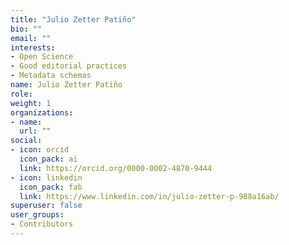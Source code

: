 ```yaml
---
title: "Julio Zetter Patiño"
bio: ""
email: ""
interests:
- Open Science
- Good editorial practices
- Metadata schemas
name: Julio Zetter Patiño
role:
weight: 1
organizations:
- name: 
  url: ""
social:
- icon: orcid
  icon_pack: ai
  link: https://orcid.org/0000-0002-4870-9444
- icon: linkedin
  icon_pack: fab
  link: https://www.linkedin.com/in/julio-zetter-p-988a16ab/
superuser: false
user_groups:
- Contributors
---
```


